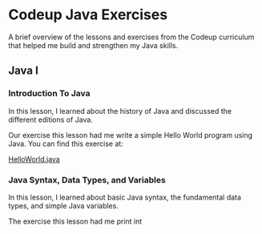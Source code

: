 # Codeup Java Exercises
A brief overview of the lessons and exercises from the Codeup curriculum that helped me build and strengthen my Java skills.  
## Java I
### Introduction To Java
In this lesson, I learned about the history of Java and discussed the different editions of Java. 

Our exercise this lesson had me write a simple Hello World program using Java. You can find this exercise at: 

[HelloWorld.java](src/HelloWorld.java)

### Java Syntax, Data Types, and Variables
In this lesson, I learned about basic Java syntax, the fundamental data types, and simple Java variables.

The exercise this lesson had me print int


